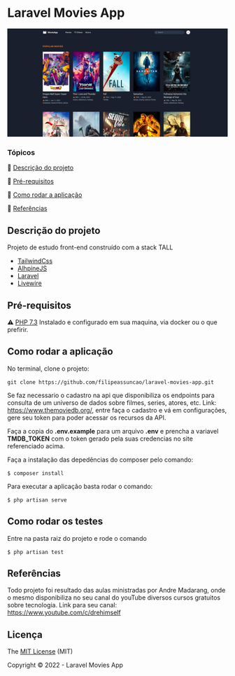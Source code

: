 <h1>Laravel Movies App</h1>

<p align="center">
  <img src="public/img/banner.png">
</p>

### Tópicos 

:small_blue_diamond: [Descrição do projeto](#descrição-do-projeto)

:small_blue_diamond: [Pré-requisitos](#pré-requisitos)

:small_blue_diamond: [Como rodar a aplicação](#como-rodar-a-aplicação)

:small_blue_diamond: [Referências](#referências)


## Descrição do projeto 

<p align="justify">
  Projeto de estudo front-end construído com a stack TALL

 - [TailwindCss](https://tailwindcss.com/)
 - [AlhpineJS](https://alpinejs.dev/)
 - [Laravel](https://laravel.com/)
 - [Livewire](https://laravel-livewire.com/)
</p>



## Pré-requisitos

:warning: [PHP 7.3](https://nodejs.org/en/download/) Instalado e configurado em sua maquina, via docker ou o que prefirir.

## Como rodar a aplicação

No terminal, clone o projeto: 

```
git clone https://github.com/filipeassuncao/laravel-movies-app.git
```
Se faz necessario o cadastro na api que disponibiliza os endpoints para consulta de um universo de dados sobre filmes, series, atores, etc. Link:
https://www.themoviedb.org/, entre faça o cadastro e vá em configurações, gere seu token para poder acessar os recursos da API.

Faça a copia do **.env.example** para um arquivo **.env** e prencha a variavel **TMDB_TOKEN** com o token gerado pela suas credencias no site referenciado acima.


Faça a instalação das depedências do composer pelo comando:

```
$ composer install
```

Para executar a aplicação basta rodar o comando:

```
$ php artisan serve
```

## Como rodar os testes

Entre na pasta raiz do projeto e rode o comando
```
$ php artisan test
```

## Referências

  Todo projeto foi resultado das aulas ministradas por Andre Madarang, onde o mesmo disponibiliza no seu canal do youTube diversos cursos gratuitos sobre tecnologia.
  Link para seu canal: https://www.youtube.com/c/drehimself

## Licença 

The [MIT License]() (MIT)

Copyright :copyright: 2022 - Laravel Movies App